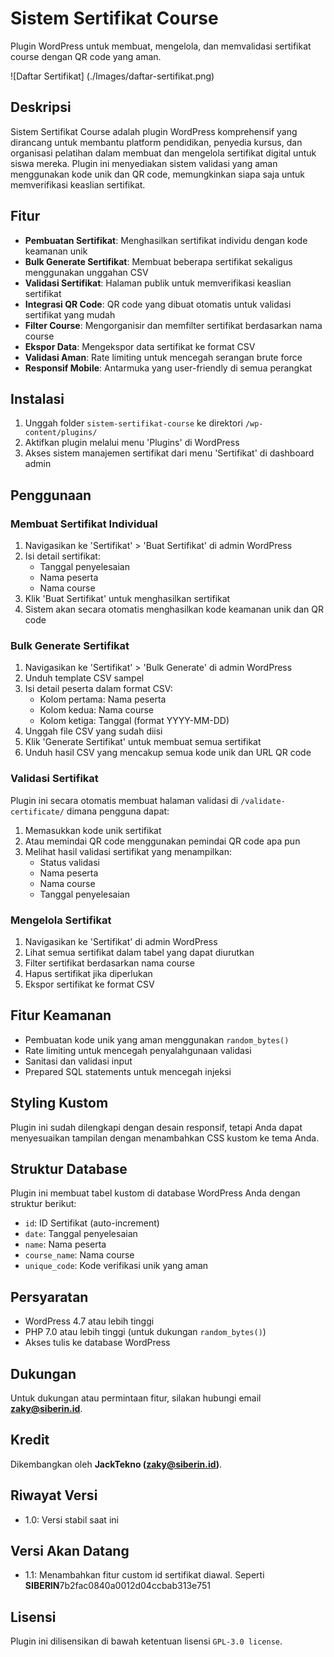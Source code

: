 # Sistem Sertifikat Course

Plugin WordPress untuk membuat, mengelola, dan memvalidasi sertifikat course dengan QR code yang aman.

![Daftar Sertifikat] (./Images/daftar-sertifikat.png)

## Deskripsi

Sistem Sertifikat Course adalah plugin WordPress komprehensif yang dirancang untuk membantu platform pendidikan, penyedia kursus, dan organisasi pelatihan dalam membuat dan mengelola sertifikat digital untuk siswa mereka. Plugin ini menyediakan sistem validasi yang aman menggunakan kode unik dan QR code, memungkinkan siapa saja untuk memverifikasi keaslian sertifikat.

## Fitur

- **Pembuatan Sertifikat**: Menghasilkan sertifikat individu dengan kode keamanan unik
- **Bulk Generate Sertifikat**: Membuat beberapa sertifikat sekaligus menggunakan unggahan CSV
- **Validasi Sertifikat**: Halaman publik untuk memverifikasi keaslian sertifikat
- **Integrasi QR Code**: QR code yang dibuat otomatis untuk validasi sertifikat yang mudah
- **Filter Course**: Mengorganisir dan memfilter sertifikat berdasarkan nama course
- **Ekspor Data**: Mengekspor data sertifikat ke format CSV
- **Validasi Aman**: Rate limiting untuk mencegah serangan brute force
- **Responsif Mobile**: Antarmuka yang user-friendly di semua perangkat

## Instalasi

1. Unggah folder `sistem-sertifikat-course` ke direktori `/wp-content/plugins/`
2. Aktifkan plugin melalui menu 'Plugins' di WordPress
3. Akses sistem manajemen sertifikat dari menu 'Sertifikat' di dashboard admin

## Penggunaan

### Membuat Sertifikat Individual

1. Navigasikan ke 'Sertifikat' > 'Buat Sertifikat' di admin WordPress
2. Isi detail sertifikat:
   - Tanggal penyelesaian
   - Nama peserta
   - Nama course
3. Klik 'Buat Sertifikat' untuk menghasilkan sertifikat
4. Sistem akan secara otomatis menghasilkan kode keamanan unik dan QR code

### Bulk Generate Sertifikat

1. Navigasikan ke 'Sertifikat' > 'Bulk Generate' di admin WordPress
2. Unduh template CSV sampel
3. Isi detail peserta dalam format CSV:
   - Kolom pertama: Nama peserta
   - Kolom kedua: Nama course
   - Kolom ketiga: Tanggal (format YYYY-MM-DD)
4. Unggah file CSV yang sudah diisi
5. Klik 'Generate Sertifikat' untuk membuat semua sertifikat
6. Unduh hasil CSV yang mencakup semua kode unik dan URL QR code

### Validasi Sertifikat

Plugin ini secara otomatis membuat halaman validasi di `/validate-certificate/` dimana pengguna dapat:

1. Memasukkan kode unik sertifikat
2. Atau memindai QR code menggunakan pemindai QR code apa pun
3. Melihat hasil validasi sertifikat yang menampilkan:
   - Status validasi
   - Nama peserta
   - Nama course
   - Tanggal penyelesaian

### Mengelola Sertifikat

1. Navigasikan ke 'Sertifikat' di admin WordPress
2. Lihat semua sertifikat dalam tabel yang dapat diurutkan
3. Filter sertifikat berdasarkan nama course
4. Hapus sertifikat jika diperlukan
5. Ekspor sertifikat ke format CSV

## Fitur Keamanan

- Pembuatan kode unik yang aman menggunakan `random_bytes()`
- Rate limiting untuk mencegah penyalahgunaan validasi
- Sanitasi dan validasi input
- Prepared SQL statements untuk mencegah injeksi

## Styling Kustom

Plugin ini sudah dilengkapi dengan desain responsif, tetapi Anda dapat menyesuaikan tampilan dengan menambahkan CSS kustom ke tema Anda.

## Struktur Database

Plugin ini membuat tabel kustom di database WordPress Anda dengan struktur berikut:

- `id`: ID Sertifikat (auto-increment)
- `date`: Tanggal penyelesaian
- `name`: Nama peserta
- `course_name`: Nama course
- `unique_code`: Kode verifikasi unik yang aman

## Persyaratan

- WordPress 4.7 atau lebih tinggi
- PHP 7.0 atau lebih tinggi (untuk dukungan `random_bytes()`)
- Akses tulis ke database WordPress

## Dukungan

Untuk dukungan atau permintaan fitur, silakan hubungi email **[zaky@siberin.id](mailto:zaky@siberin.id)**.

## Kredit

Dikembangkan oleh **JackTekno ([zaky@siberin.id](mailto:zaky@siberin.id))**.

## Riwayat Versi

- 1.0: Versi stabil saat ini

## Versi Akan Datang

- 1.1: Menambahkan fitur custom id sertifikat diawal. Seperti **SIBERIN**7b2fac0840a0012d04ccbab313e751

## Lisensi

Plugin ini dilisensikan di bawah ketentuan lisensi `GPL-3.0 license`.
